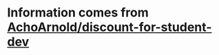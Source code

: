 # Information comes from [AchoArnold/discount-for-student-dev](https://github.com/AchoArnold/discount-for-student-dev)

